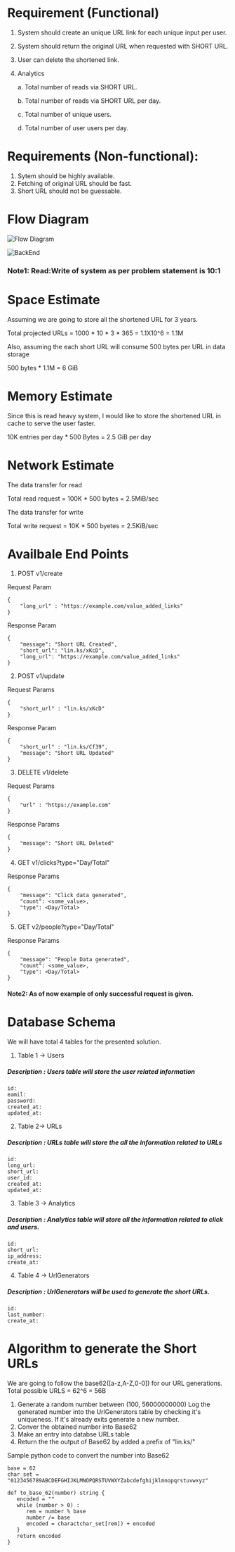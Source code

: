# Requirement (Functional)

1. System should create an unique URL link for each unique input per user.
2. System should return the original URL when requested with SHORT URL.
3. User can delete the shortened link.
4. Analytics

    a. Total number of reads via SHORT URL.

    b. Total number of reads via SHORT URL per day.
    
    c. Total number of unique users.
    
    d. Total number of user users per day.

# Requirements (Non-functional):

1. Sytem should be highly available.
2. Fetching of original URL should be fast.
3. Short URL should not be guessable.


# Flow Diagram

![Flow Diagram](images/flow_diagram.jpg)

![BackEnd](images/back_end.jpg)


### Note1: Read:Write of system as per problem statement is 10:1

# Space Estimate

Assuming we are going to store all the shortened URL for 3 years.

Total projected URLs = 1000 * 10 * 3 * 365 = 1.1X10^6 = 1.1M

Also, assuming the each short URL will consume 500 bytes per URL in data storage

500 bytes * 1.1M =  6 GiB

# Memory Estimate

Since this is read heavy system, I would like to store the shortened URL in cache to serve the user faster.

10K entries per day * 500 Bytes = 2.5 GiB per day

# Network Estimate

The data transfer for read

Total read request = 100K * 500 bytes = 2.5MiB/sec

The data transfer for write

Total write request = 10K * 500 byetes = 2.5KiB/sec

# Availbale End Points

1. POST v1/create

Request Param
```
{
    "long_url" : "https://example.com/value_added_links"
}
```

Response Param

```
{
    "message": "Short URL Created",
    "short_url": "lin.ks/xKcD",
    "long_url": "https://example.com/value_added_links"
}
```

2. POST v1/update

Request Params 
```
{
    "short_url" : "lin.ks/xKcD"
}
```

Response Param

```
{
    "short_url" : "lin.ks/Cf39",
    "message": "Short URL Updated"
}
```

3. DELETE v1/delete

Request Params
```
{
    "url" : "https://example.com"
}
```

Response Params
```
{
    "message": "Short URL Deleted"
}
```

4. GET v1/clicks?type="Day/Total"

Response Params
```
{
    "message": "Click data generated",
    "count": <some_value>,
    "type": <Day/Total>
}
```

5.  GET v2/people?type="Day/Total"

Response Params
```
{
    "message": "People Data generated",
    "count": <some_value>,
    "type": <Day/Total>
}
```

#### Note2: As of now example of only successful request is given.


# Database Schema

We will have total 4 tables for the presented solution.

1. Table 1 -> Users
##### Description : Users table will store the user related information
```
id:
eamil:
password:
created_at:
updated_at:
```
2. Table 2-> URLs
##### Description : URLs table will store the all the information related to URLs
```
id:
long_url:
short_url:
user_id:
created_at:
updated_at:
```
3. Table 3 -> Analytics
##### Description : Analytics table will store all the information related to click and users.
```
id:
short_url:
ip_address:
create_at:
```
4. Table 4 -> UrlGenerators
##### Description : UrlGenerators will be used to generate the short URLs.
```
id:
last_number:
create_at:
```
# Algorithm to generate the Short URLs

We are going to follow the base62([a-z,A-Z,0-0]) for our URL generations.
Total possible URLS = 62^6 = 56B

1. Generate a random number between (100, 56000000000)
Log the generated number into the UrlGenerators table by checking it's uniqueness. If it's already exits generate a new number.
2. Conver the obtained number into Base62
3. Make an entry into databse URLs table
4. Return the the output of Base62 by added a prefix of "lin.ks/"

Sample python code to convert the number into Base62

```
base = 62
char_set = "0123456789ABCDEFGHIJKLMNOPQRSTUVWXYZabcdefghijklmnopqrstuvwxyz"

def to_base_62(number) string {
   encoded = ""
   while (number > 0) :
      rem = number % base
      number /= base
      encoded = charactchar_set[rem]) + encoded
   }
   return encoded
}
```
